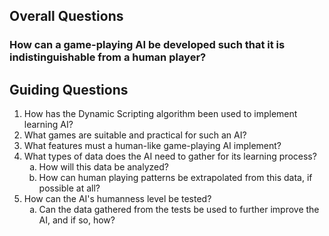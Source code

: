 ## Overall Questions
### How can a game-playing AI be developed such that it is indistinguishable from a human player?

## Guiding Questions

1. How has the Dynamic Scripting algorithm been used to implement learning AI?
2. What games are suitable and practical for such an AI?
3. What features must a human-like game-playing AI implement?
4. What types of data does the AI need to gather for its learning process?
	1. How will this data be analyzed?
	2. How can human playing patterns be extrapolated from this data, if possible at all?
5. How can the AI's humanness level be tested?
	1. Can the data gathered from the tests be used to further improve the AI, and if so, how?

<style type = "text/css">
	li > ol {list-style-type: lower-alpha;}
</style>

